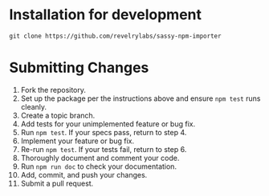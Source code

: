 # Installation for development

```
git clone https://github.com/revelrylabs/sassy-npm-importer
```

# Submitting Changes

1. Fork the repository.
2. Set up the package per the instructions above and ensure `npm test`
   runs cleanly.
3. Create a topic branch.
4. Add tests for your unimplemented feature or bug fix.
5. Run `npm test`. If your specs pass, return to step 4.
6. Implement your feature or bug fix.
7. Re-run `npm test`. If your tests fail, return to step 6.
9. Thoroughly document and comment your code.
10. Run `npm run doc` to check your documentation.
11. Add, commit, and push your changes.
12. Submit a pull request.
